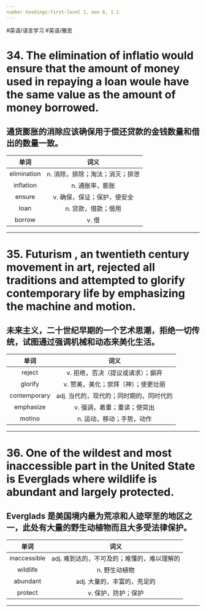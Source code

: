 ```yaml
---
number headings:first-level 1, max 6, 1.1
---
```


#英语/语言学习 #英语/雅思

# 34. The elimination of inflatio would ensure that the amount of money used in repaying a loan woule have the same value as the amount of money borrowed.
## 通货膨胀的消除应该确保用于偿还贷款的金钱数量和借出的数量一致。

|    单词     |              词义               |
|:-----------:|:-------------------------------:|
| elimination | n. 消除，排除；淘汰；消灭；排泄 |
|  inflation  |         n. 通胀率，膨胀         |
|   ensure    |   v. 确保，保证；保护，使安全   |
|    loan     |       n. 贷款，借款；借用       |
|   borrow    |    v. 借    |


---

# 35. Futurism , an twentieth century movement in art, rejected all traditions and attempted to glorify contemporary life by emphasizing the machine and motion.
## 未来主义，二十世纪早期的一个艺术思潮，拒绝一切传统，试图通过强调机械和动态来美化生活。
|     单词     |                  词义                   |
|:------------:|:---------------------------------------:|
|    reject    |    v. 拒绝，否决（提议或请求）；摒弃    |
|   glorify    |   v. 赞美，美化；崇拜（神）；使更壮丽   |
| contemporary | adj. 当代的，现代的；同时期的，同时代的 |
|  emphasize   |       v. 强调，着重；重读；使突出       |
|    motino    | n. 运动，移动；手势，动作                                        |

---

# 36. One of the wildest and most inaccessible part in the United State is Everglads where wildlife is abundant and largely protected.
## Everglads 是美国境内最为荒凉和人迹罕至的地区之一，此处有大量的野生动植物而且大多受法律保护。

|     单词     |                    词义                     |
|:------------:|:-------------------------------------------:|
| inaccessible | adj. 难到达的，不可及的；难懂的，难以理解的 |
|   wildlife   |                n. 野生动植物                |
|   abundant   |         adj. 大量的，丰富的，充足的         |
|   protect    |             v. 保护，防护；保护             |

---